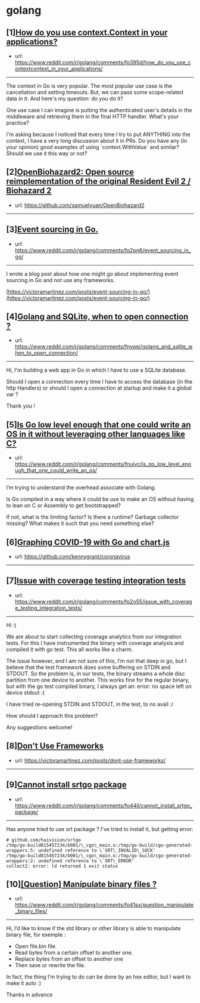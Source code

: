 # golang
## [1][How do you use context.Context in your applications?](https://www.reddit.com/r/golang/comments/fo395d/how_do_you_use_contextcontext_in_your_applications/)
- url: https://www.reddit.com/r/golang/comments/fo395d/how_do_you_use_contextcontext_in_your_applications/
---
The context in Go is very popular. The most popular use case is the cancellation and setting timeouts. But, we can pass some scope-related data in it. And here's my question: do you do it?

One use case I can imagine is putting the authenticated user's details in the middleware and retrieving them in the final HTTP handler. What's your practice?

I'm asking because I noticed that every time I try to put ANYTHING into the context, I have a very long discussion about it in PRs. Do you have any (in your opinion) good examples of using \`context.WithValue\` and similar? Should we use it this way or not?
## [2][OpenBiohazard2: Open source reimplementation of the original Resident Evil 2 / Biohazard 2](https://www.reddit.com/r/golang/comments/fnxlk6/openbiohazard2_open_source_reimplementation_of/)
- url: https://github.com/samuelyuan/OpenBiohazard2
---

## [3][Event sourcing in Go.](https://www.reddit.com/r/golang/comments/fo2pn6/event_sourcing_in_go/)
- url: https://www.reddit.com/r/golang/comments/fo2pn6/event_sourcing_in_go/
---
I wrote a blog post about how one might go about implementing event sourcing in Go and not use any frameworks.

[https://victoramartinez.com/posts/event-sourcing-in-go/](https://victoramartinez.com/posts/event-sourcing-in-go/)
## [4][Golang and SQLite, when to open connection ?](https://www.reddit.com/r/golang/comments/fnygei/golang_and_sqlite_when_to_open_connection/)
- url: https://www.reddit.com/r/golang/comments/fnygei/golang_and_sqlite_when_to_open_connection/
---
Hi, I'm building a web app in Go in which I have to use a SQLite database.

Should I open a connection every time I have to access the database (in the http Handlers) or should I open a connection at startup and make it a global var ?

Thank you !
## [5][Is Go low level enough that one could write an OS in it without leveraging other languages like C?](https://www.reddit.com/r/golang/comments/fnuiyc/is_go_low_level_enough_that_one_could_write_an_os/)
- url: https://www.reddit.com/r/golang/comments/fnuiyc/is_go_low_level_enough_that_one_could_write_an_os/
---
I’m trying to understand the overhead associate with Golang.

Is Go compiled in a way where it could be use to make an OS without having to lean on C or Assembly to get bootstrapped?

If not, what is the limiting factor? Is there a runtime? Garbage collector missing? What makes it such that you need something else?
## [6][Graphing COVID-19 with Go and chart.js](https://www.reddit.com/r/golang/comments/fnj3xa/graphing_covid19_with_go_and_chartjs/)
- url: https://github.com/kennygrant/coronavirus
---

## [7][Issue with coverage testing integration tests](https://www.reddit.com/r/golang/comments/fo2o55/issue_with_coverage_testing_integration_tests/)
- url: https://www.reddit.com/r/golang/comments/fo2o55/issue_with_coverage_testing_integration_tests/
---
Hi :)

We are about to start collecting coverage analytics from our integration tests. For this I have instrumented the binary with coverage analysis and compiled it with go test. This all works like a charm.

The issue however, and I am not sure of this, I’m not that deep in go, but I believe that the test framework does some buffering on STDIN and STDOUT. So the problem is, in our tests, the binary streams a whole disc partition from one device to another. This works fine for the regular binary, but with the go test compiled binary, I always get an: error: no space left on device stdout :(

I have tried re-opening STDIN and STDOUT, in the test, to no avail :/

How should I approach this problem?

Any suggestions welcome!
## [8][Don't Use Frameworks](https://www.reddit.com/r/golang/comments/fo50l5/dont_use_frameworks/)
- url: https://victoramartinez.com/posts/dont-use-frameworks/
---

## [9][Cannot install srtgo package](https://www.reddit.com/r/golang/comments/fo44ll/cannot_install_srtgo_package/)
- url: https://www.reddit.com/r/golang/comments/fo44ll/cannot_install_srtgo_package/
---
Has anyone tried to use srt package ? I've tried to install it, but getting error:

    # github.com/haivision/srtgo 
    /tmp/go-build815457234/b001/\_cgo\_main.o:/tmp/go-build/cgo-generated-wrappers:5: undefined reference to \`SRT\_INVALID\_SOCK' 
    /tmp/go-build815457234/b001/\_cgo\_main.o:/tmp/go-build/cgo-generated-wrappers:2: undefined reference to \`SRT\_ERROR' 
    collect2: error: ld returned 1 exit status
## [10][[Question] Manipulate binary files ?](https://www.reddit.com/r/golang/comments/fo41sx/question_manipulate_binary_files/)
- url: https://www.reddit.com/r/golang/comments/fo41sx/question_manipulate_binary_files/
---
Hi, I’d like to know if the std library or other library is able to manipulate binary file, for exemple : 
- Open file.bin file
- Read bytes from a certain offset to another one.
- Replace bytes from an offset to another one
- Then save or rewrite the file.

In fact, the thing I’m trying to do can be done by an hex editor, but I want to make it auto :)

Thanks in advance
